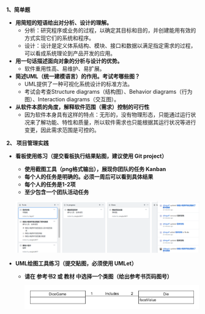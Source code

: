 **1、简单题**

- **用简短的短语给出对分析、设计的理解。**
	- 分析：研究程序或业务的过程，以确定其目标和目的，并创建能用有效的方式实现它们的系统和程序。
	- 设计：设计是定义体系结构、模块、接口和数据以满足指定需求的过程，可以看成系统理论到产品开发的应用。
- **用一句话描述面向对象的分析与设计的优势。**
	- 软件重用性高、易维护、易扩展。
- **简述UML（统一建模语言）的作用。考试考哪些图？**
	- UML提供了一种可视化系统设计的标准方法。
	- 考试会考查Structure diagrams（结构图）、Behavior diagrams（行为图）、Interaction diagrams（交互图）。
- **从软件本质的角度，解释软件范围（需求）控制的可行性**
	- 因为软件本身具有这样的特点：无形的，没有物理形态，只能通过运行状况来了解功能、特性和质量，所以软件需求也只能根据其运行状况等进行变更，因此需求范围是可控的。

**2、 项目管理实践**

- **看板使用练习（提交看板执行结果贴图，建议使用 Git project）**
  - **使用截图工具（png格式输出），展现你团队的任务 Kanban**
  - **每个人的任务是明确的。必须一周后可以看到具体结果**
  - **每个人的任务是1-2项**
  - **至少包含一个团队活动任务**

  ![week2_kanban_1](.\Pictures\week2_kanban_1.png)

- **UML绘图工具练习（提交贴图，必须使用 UMLet）**

  - **请在 参考书2 或 教材 中选择一个类图（给出参考书页码图号）**

  	![UML_test](.\Pictures\UML_test.png)